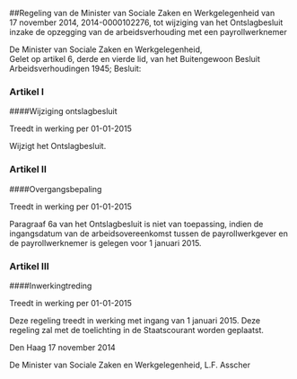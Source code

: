 <meta http-equiv='Content-Type' content='text/html; charset=utf-8' />

##Regeling van de Minister van Sociale Zaken en Werkgelegenheid van 17 november 2014, 2014-0000102276, tot wijziging van het Ontslagbesluit inzake de opzegging van de arbeidsverhouding met een payrollwerknemer

De Minister van Sociale Zaken en Werkgelegenheid,  
Gelet op artikel 6, derde en vierde lid, van het Buitengewoon Besluit Arbeidsverhoudingen 1945;
Besluit:    

### Artikel  I  

####Wijziging ontslagbesluit

Treedt in werking per 01-01-2015 

Wijzigt het Ontslagbesluit. 

### Artikel  II  

####Overgangsbepaling

Treedt in werking per 01-01-2015 

Paragraaf 6a van het Ontslagbesluit is niet van toepassing, indien de ingangsdatum van de arbeidsovereenkomst tussen de payrollwerkgever en de payrollwerknemer is gelegen voor 1 januari 2015. 

### Artikel  III  

####Inwerkingtreding

Treedt in werking per 01-01-2015 

Deze regeling treedt in werking met ingang van 1 januari 2015. 
Deze regeling zal met de toelichting in de Staatscourant worden geplaatst.   

Den Haag 
17 november 2014   

De 
Minister van Sociale Zaken en Werkgelegenheid, 
L.F. Asscher     
